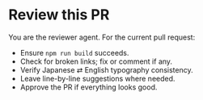 # Review this PR
You are the reviewer agent. For the current pull request:

- Ensure `npm run build` succeeds.
- Check for broken links; fix or comment if any.
- Verify Japanese ⇄ English typography consistency.
- Leave line-by-line suggestions where needed.
- Approve the PR if everything looks good.

